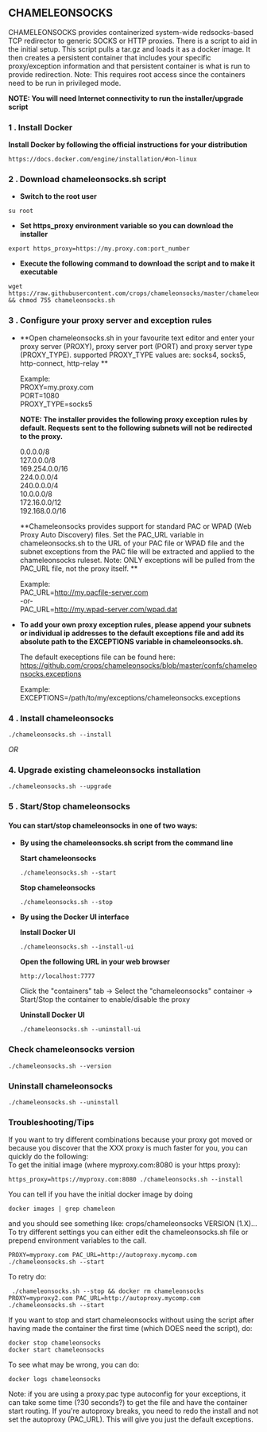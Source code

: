 ## CHAMELEONSOCKS

CHAMELEONSOCKS provides containerized system-wide redsocks-based TCP redirector to generic SOCKS or HTTP proxies.  There is a script to aid in the initial setup.  This script pulls a tar.gz and loads it as a docker image. It then creates a persistent container that includes your specific proxy/exception information and that persistent container is what is run to provide redirection. Note: This requires root access since the containers need to be run in privileged mode.

**NOTE: You will need Internet connectivity to run the installer/upgrade script**

###  1 . Install Docker

**Install Docker by following the official instructions for your distribution**

```
https://docs.docker.com/engine/installation/#on-linux
```

###  2 . Download chameleonsocks.sh script

* **Switch to the root user**

```
su root
```

* **Set https_proxy environment variable so you can download the installer**

```
export https_proxy=https://my.proxy.com:port_number
```


* **Execute the following command to download the script and to make it executable**

```
wget https://raw.githubusercontent.com/crops/chameleonsocks/master/chameleonsocks.sh && chmod 755 chameleonsocks.sh
```

###  3 . Configure your proxy server and exception rules

* **Open chameleonsocks.sh in your favourite text editor and enter your proxy server (PROXY), proxy server port (PORT) and proxy server type (PROXY_TYPE). supported PROXY_TYPE values are: socks4, socks5, http-connect, http-relay **

  Example:<br>
  PROXY=my.proxy.com<br>
  PORT=1080<br>
  PROXY_TYPE=socks5

  **NOTE: The installer provides the following proxy exception rules by default. Requests sent to the following subnets will not
  be redirected to the proxy.**

  0.0.0.0/8<br>
  127.0.0.0/8<br>
  169.254.0.0/16<br>
  224.0.0.0/4<br>
  240.0.0.0/4<br>
  10.0.0.0/8<br>
  172.16.0.0/12<br>
  192.168.0.0/16<br>

  **Chameleonsocks provides support for standard PAC or WPAD (Web Proxy Auto Discovery) files. Set the PAC_URL variable in chameleonsocks.sh to the URL of your PAC file or WPAD file and the subnet exceptions from the PAC file will be extracted and applied to the chameleonsocks ruleset.  Note: ONLY exceptions will be pulled from the PAC_URL file, not the proxy itself. **

  Example:<br>
  PAC_URL=http://my.pacfile-server.com<br>
-or-<br>
  PAC_URL=http://my.wpad-server.com/wpad.dat<br>

* **To add your own proxy exception rules, please append your subnets or individual ip addresses to the default exceptions file
and add its absolute path to the EXCEPTIONS variable in chameleonsocks.sh.**

  The default execeptions file can be found here:
  https://github.com/crops/chameleonsocks/blob/master/confs/chameleonsocks.exceptions

  Example:<br>
  EXCEPTIONS=/path/to/my/exceptions/chameleonsocks.exceptions

###  4 . Install chameleonsocks
```
./chameleonsocks.sh --install
```

*OR*

###  4. Upgrade existing chameleonsocks installation  ##

```
./chameleonsocks.sh --upgrade
```

### 5 . **Start/Stop chameleonsocks**

#### **You can start/stop chameleonsocks in one of two ways:**

* **By using the chameleonsocks.sh script from the command line**

  **Start chameleonsocks**
  ```
  ./chameleonsocks.sh --start
  ```

  **Stop chameleonsocks**
  ```
  ./chameleonsocks.sh --stop
  ```

* **By using the Docker UI interface**

  **Install Docker UI**
  ```
  ./chameleonsocks.sh --install-ui
  ```

  **Open the following URL in your web browser**

  ```
  http://localhost:7777
  ```

  Click the "containers" tab -> Select the "chameleonsocks" container -> Start/Stop the container to enable/disable the proxy

  **Uninstall Docker UI**

  ```
  ./chameleonsocks.sh --uninstall-ui
  ```

### **Check chameleonsocks version**

```
./chameleonsocks.sh --version
```

### **Uninstall chameleonsocks**
```
./chameleonsocks.sh --uninstall
```
### **Troubleshooting/Tips**
If you want to try different combinations because your proxy got moved
or because you discover that the XXX proxy is much faster for you,
you can quickly do the following:<br>
To get the initial image (where myproxy.com:8080 is your https proxy):<br>
```
https_proxy=https://myproxy.com:8080 ./chameleonsocks.sh --install
```
You can tell if you have the initial docker image by doing
```
docker images | grep chameleon
```
and you should see something like: crops/chameleonsocks  VERSION (1.X)...<br>
To try different settings you can either edit the chameleonsocks.sh file or prepend environment variables to the call.
```
PROXY=myproxy.com PAC_URL=http://autoproxy.mycomp.com ./chameleonsocks.sh --start
```
To retry do:
```
 ./chameleonsocks.sh --stop && docker rm chameleonsocks
PROXY=myproxy2.com PAC_URL=http://autoproxy.mycomp.com ./chameleonsocks.sh --start
```
If you want to stop and start chameleonsocks without using the script after having made the container
the first time (which DOES need the script), do:
```
docker stop chameleonsocks
docker start chameleonsocks
```
To see what may be wrong, you can do:
```
docker logs chameleonsocks
```
Note: if you are using a proxy.pac type autoconfig for your exceptions, it can take some time
(?30 seconds?) to get the file and have the container start routing.  If you're autoproxy breaks,
you need to redo the install and not set the autoproxy (PAC_URL).  This will give you just the
default exceptions.
